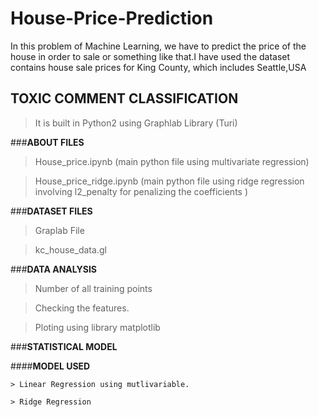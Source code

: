 # House-Price-Prediction
In this problem of Machine Learning, we have to predict the price of the house in order to sale or something like that.I have used the dataset contains house sale prices for King County, which includes Seattle,USA

## TOXIC COMMENT CLASSIFICATION

> It is built in Python2 using Graphlab Library (Turi) 

###**ABOUT FILES**

>House_price.ipynb (main python file using multivariate regression)

>House_price_ridge.ipynb (main python file using ridge regression involving l2_penalty for penalizing the coefficients )

###**DATASET FILES**

>Graplab File

>kc_house_data.gl

###**DATA ANALYSIS**

>Number of all training points

>Checking the features.

>Ploting using library matplotlib

###**STATISTICAL MODEL**


 ####**MODEL USED**
 
    > Linear Regression using mutlivariable.
    
    > Ridge Regression
      
      

